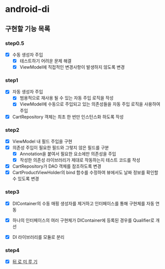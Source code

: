 # android-di

## 구현할 기능 목록

### step0.5

- [x] 수동 생성자 주입
    - [x] 테스트하기 어려운 문제 해결
    - [x] ViewModel에 직접적인 변경사항이 발생하지 않도록 변경

### step1

- [x] 자동 생성자 주입
    - [x] 범용적으로 재사용 될 수 있는 자동 주입 로직을 작성
    - [x] ViewModel에 수동으로 주입되고 있는 의존성들을 자동 주입 로직을 사용하여 주입
- [x] CartRepository 객체는 최초 한 번만 인스턴스화 하도록 작성

### step2

- [x] ViewModel 내 필드 주입을 구현
- [x] 의존성 주입이 필요한 필드와 그렇지 않은 필드를 구분
    - [x] Annotation을 붙여서 필요한 요소에만 의존성을 주입
    - [x] 작성한 의존성 라이브러리가 제대로 작동하는지 테스트 코드를 작성
- [x] CartRepository가 DAO 객체를 참조하도록 변경
- [x] CartProductViewHolder의 bind 함수를 수정하여 뷰에서도 날짜 정보를 확인할 수 있도록 변경

### step3

- [x] DIContainer의 수동 매핑 생성자를 제거하고 인터페이스를 통해 구현체를 자동 연동
- [x] 하나의 인터페이스의 여러 구현체가 DIContainer에 등록된 경우를 Qualifier로 개선
- [x] DI 라이브러리를 모듈로 분리


### step4

- [x] [뒤 로 미 루 기](https://www.youtube.com/watch?v=Lee9LCyWhTs) 
